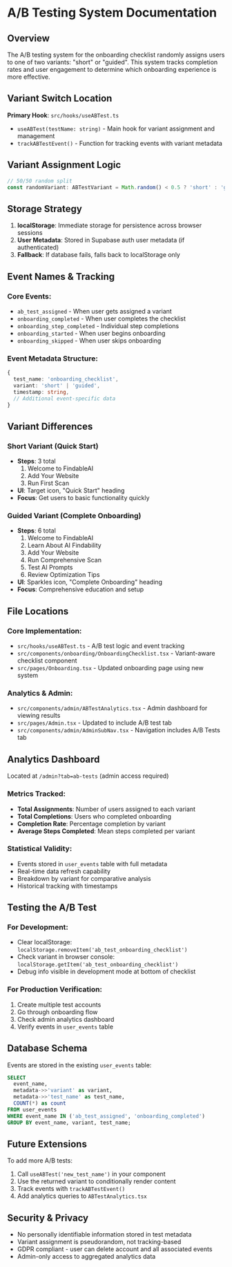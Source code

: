 # A/B Testing System Documentation

## Overview
The A/B testing system for the onboarding checklist randomly assigns users to one of two variants: "short" or "guided". This system tracks completion rates and user engagement to determine which onboarding experience is more effective.

## Variant Switch Location
**Primary Hook**: `src/hooks/useABTest.ts`
- `useABTest(testName: string)` - Main hook for variant assignment and management
- `trackABTestEvent()` - Function for tracking events with variant metadata

## Variant Assignment Logic
```typescript
// 50/50 random split
const randomVariant: ABTestVariant = Math.random() < 0.5 ? 'short' : 'guided';
```

## Storage Strategy
1. **localStorage**: Immediate storage for persistence across browser sessions
2. **User Metadata**: Stored in Supabase auth user metadata (if authenticated)
3. **Fallback**: If database fails, falls back to localStorage only

## Event Names & Tracking
### Core Events:
- `ab_test_assigned` - When user gets assigned a variant
- `onboarding_completed` - When user completes the checklist
- `onboarding_step_completed` - Individual step completions
- `onboarding_started` - When user begins onboarding
- `onboarding_skipped` - When user skips onboarding

### Event Metadata Structure:
```typescript
{
  test_name: 'onboarding_checklist',
  variant: 'short' | 'guided',
  timestamp: string,
  // Additional event-specific data
}
```

## Variant Differences

### Short Variant (Quick Start)
- **Steps**: 3 total
  1. Welcome to FindableAI
  2. Add Your Website
  3. Run First Scan
- **UI**: Target icon, "Quick Start" heading
- **Focus**: Get users to basic functionality quickly

### Guided Variant (Complete Onboarding)
- **Steps**: 6 total
  1. Welcome to FindableAI
  2. Learn About AI Findability
  3. Add Your Website
  4. Run Comprehensive Scan
  5. Test AI Prompts
  6. Review Optimization Tips
- **UI**: Sparkles icon, "Complete Onboarding" heading
- **Focus**: Comprehensive education and setup

## File Locations

### Core Implementation:
- `src/hooks/useABTest.ts` - A/B test logic and event tracking
- `src/components/onboarding/OnboardingChecklist.tsx` - Variant-aware checklist component
- `src/pages/Onboarding.tsx` - Updated onboarding page using new system

### Analytics & Admin:
- `src/components/admin/ABTestAnalytics.tsx` - Admin dashboard for viewing results
- `src/pages/Admin.tsx` - Updated to include A/B test tab
- `src/components/admin/AdminSubNav.tsx` - Navigation includes A/B Tests tab

## Analytics Dashboard
Located at `/admin?tab=ab-tests` (admin access required)

### Metrics Tracked:
- **Total Assignments**: Number of users assigned to each variant
- **Total Completions**: Users who completed onboarding
- **Completion Rate**: Percentage completion by variant
- **Average Steps Completed**: Mean steps completed per variant

### Statistical Validity:
- Events stored in `user_events` table with full metadata
- Real-time data refresh capability
- Breakdown by variant for comparative analysis
- Historical tracking with timestamps

## Testing the A/B Test

### For Development:
- Clear localStorage: `localStorage.removeItem('ab_test_onboarding_checklist')`
- Check variant in browser console: `localStorage.getItem('ab_test_onboarding_checklist')`
- Debug info visible in development mode at bottom of checklist

### For Production Verification:
1. Create multiple test accounts
2. Go through onboarding flow
3. Check admin analytics dashboard
4. Verify events in `user_events` table

## Database Schema
Events are stored in the existing `user_events` table:
```sql
SELECT 
  event_name,
  metadata->>'variant' as variant,
  metadata->>'test_name' as test_name,
  COUNT(*) as count
FROM user_events 
WHERE event_name IN ('ab_test_assigned', 'onboarding_completed')
GROUP BY event_name, variant, test_name;
```

## Future Extensions
To add more A/B tests:
1. Call `useABTest('new_test_name')` in your component
2. Use the returned variant to conditionally render content
3. Track events with `trackABTestEvent()`
4. Add analytics queries to `ABTestAnalytics.tsx`

## Security & Privacy
- No personally identifiable information stored in test metadata
- Variant assignment is pseudorandom, not tracking-based
- GDPR compliant - user can delete account and all associated events
- Admin-only access to aggregated analytics data